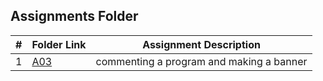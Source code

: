 ##  Assignments Folder

|   #   | Folder Link | Assignment Description |
| :---: | ----------- | ---------------------- |
|   1   |     [A03](https://github.com/jorcsan/2143-OOP-Santos/tree/main/Assignments/A03)     |  commenting a program and making a banner |

